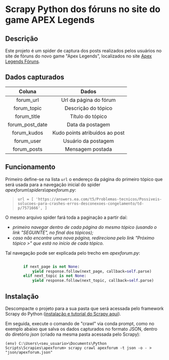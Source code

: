# Scrapy Python dos fóruns no site do game APEX Legends

## Descrição
Este projeto é um spider de captura dos posts realizados pelos usuários no site de fóruns do novo game "Apex Legends", localizados no site [Apex Legends Fóruns](https://answers.ea.com/t5/Apex-Legends/ct-p/apex-legends-pt).

## Dados capturados
|Coluna|Dados|
|:---:|:---:|
|forum_url|Url da página do fórum|
|forum_topic|Descrição do tópico|
|forum_title|Título do tópico|
|forum_post_date|Data da postagem|
|forum_kudos|Kudo points atribuídos ao post|
|forum_user|Usuário da postagem|
|forum_posts|Mensagem postada|

## Funcionamento
Primeiro define-se na lista `url` o endereço da página do primeiro tópico que será usada para a navegação inicial do spider _apexforum\spiders\apexforum.py_:

> `url = [
>            'https://answers.ea.com/t5/Problemas-tecnicos/Possiveis-solucoes-para-crashes-erros-desconexoes-congelamento/td-p/7571666',
>        ]`

O mesmo arquivo spider fará toda a paginação a partir daí:
- _primeiro navegar dentro de cada página do mesmo tópico (usando o link "SEGUINTE", no final dos tópicos);_
- _caso não encontre uma nova página, redireciona pelo link "Próximo tópico >" que está no início de cada tópico._

Tal navegação pode ser explicada pelo trecho em _apexforum.py_:
```python

        if next_page is not None:
            yield response.follow(next_page, callback=self.parse)
        elif next_topic is not None:
            yield response.follow(next_topic, callback=self.parse)

```

## Instalação
Descompacte o projeto para a sua pasta que será acessada pelo framework Scrapy do Python ([instalação e tutorial do Scrapy aqui](https://docs.scrapy.org/en/latest/intro/overview.html)).

Em seguida, execute o comando de "crawl" via conda prompt, como no exemplo abaixo que salva os dados capturados no formato JSON, dentro do diretório _json_ (criado na mesma pasta acessada pelo Scrapy):
```
(env) C:\Users\<seu_usuario>\Documents\Python Scripts\Scrapies\apexforum> scrapy crawl apexforum -t json -o - > "json/apexforum.json"
```

